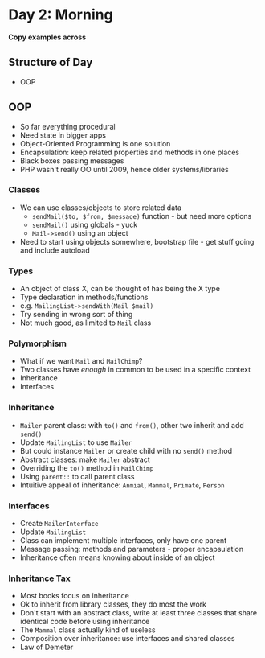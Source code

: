 # Day 2: Morning

**Copy examples across**

## Structure of Day

- OOP

## OOP
- So far everything procedural
- Need state in bigger apps
- Object-Oriented Programming is one solution
- Encapsulation: keep related properties and methods in one places
- Black boxes passing messages
- PHP wasn't really OO until 2009, hence older systems/libraries

### Classes
- We can use classes/objects to store related data
    - `sendMail($to, $from, $message)` function - but need more options
    - `sendMail()` using globals - yuck
    - `Mail->send()` using an object
- Need to start using objects somewhere, bootstrap file - get stuff going and include autoload

### Types
- An object of class X, can be thought of has being the X type
- Type declaration in methods/functions
- e.g. `MailingList->sendWith(Mail $mail)`
- Try sending in wrong sort of thing
- Not much good, as limited to `Mail` class

### Polymorphism
- What if we want `Mail` and `MailChimp`?
- Two classes have *enough* in common to be used in a specific context
- Inheritance
- Interfaces

### Inheritance
- `Mailer` parent class: with `to()` and `from()`, other two inherit and add `send()`
- Update `MailingList` to use `Mailer`
- But could instance `Mailer` or create child with no `send()` method
- Abstract classes: make `Mailer` abstract
- Overriding the `to()` method in `MailChimp`
- Using `parent::` to call parent class
- Intuitive appeal of inheritance: `Anmial`, `Mammal`, `Primate`, `Person`

### Interfaces
- Create `MailerInterface`
- Update `MailingList`
- Class can implement multiple interfaces, only have one parent
- Message passing: methods and parameters - proper encapsulation
- Inheritance often means knowing about inside of an object


### Inheritance Tax
- Most books focus on inheritance
- Ok to inherit from library classes, they do most the work
- Don't start with an abstract class, write at least three classes that share identical code before using inheritance
- The `Mammal` class actually kind of useless
- Composition over inheritance: use interfaces and shared classes
- Law of Demeter
